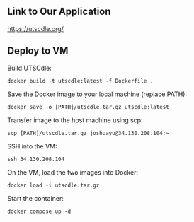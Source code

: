 ## Link to Our Application

https://utscdle.org/

## Deploy to VM

Build UTSCdle:

```docker build -t utscdle:latest -f Dockerfile .```

Save the Docker image to your local machine (replace PATH):

```docker save -o [PATH]/utscdle.tar.gz utscdle:latest```

Transfer image to the host machine using scp:

```scp [PATH]/utscdle.tar.gz joshuayu@34.130.208.104:~```

SSH into the VM:

```ssh 34.130.208.104```

On the VM, load the two images into Docker:

```docker load -i utscdle.tar.gz```

Start the container:

```docker compose up -d```
